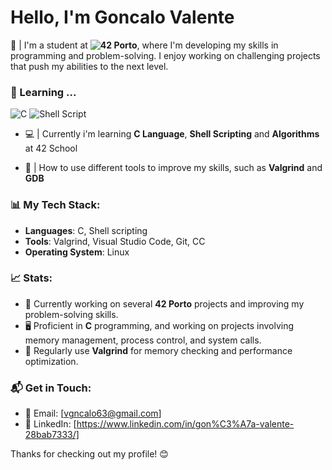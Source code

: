 # Hello, I'm Goncalo Valente

📝 | I'm a student at **![42 Porto](https://img.shields.io/badge/porto-000000?style=for-the-badge&logo=42&logoColor=white)**, where I'm developing my skills in programming and problem-solving. I enjoy working on challenging projects that push my abilities to the next level.

### 🚀 Learning ...
![C](https://img.shields.io/badge/c-%2300599C.svg?style=for-the-badge&logo=c&logoColor=white) ![Shell Script](https://img.shields.io/badge/shell_script-%23121011.svg?style=for-the-badge&logo=gnu-bash&logoColor=white)
- 💻 | Currently i'm learning **C Language**, **Shell Scripting** and **Algorithms** at 42 School
  
- 🔧 | How to use different tools to improve my skills, such as **Valgrind** and **GDB**

### 📊 My Tech Stack:
- **Languages**: C, Shell scripting
- **Tools**: Valgrind, Visual Studio Code, Git, CC
- **Operating System**: Linux

### 📈 Stats:
- 💼 Currently working on several **42 Porto** projects and improving my problem-solving skills.
- 🖥️ Proficient in **C** programming, and working on projects involving memory management, process control, and system calls.
- 🔧 Regularly use **Valgrind** for memory checking and performance optimization.

### 📬 Get in Touch:
- 📧 Email: [vgncalo63@gmail.com]   
- 💼 LinkedIn: [https://www.linkedin.com/in/gon%C3%A7a-valente-28bab7333/]

Thanks for checking out my profile! 😊
